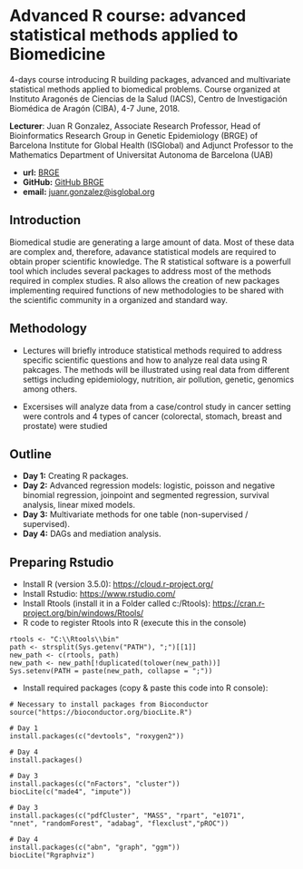 # Advanced R course: advanced statistical methods applied to Biomedicine

4-days course introducing R building packages, advanced and multivariate statistical methods applied to biomedical problems. 
Course organized at Instituto Aragonés de Ciencias de la Salud (IACS), Centro de Investigación Biomédica de Aragón (CIBA), 
4-7 June, 2018.


**Lecturer**: Juan R Gonzalez, Associate Research Professor, Head of Bioinformatics Research Group in Genetic Epidemiology (BRGE) of
Barcelona Institute for Global Health (ISGlobal) and Adjunct Professor to the Mathematics 
Department of Universitat Autonoma de Barcelona (UAB)

- **url:** [BRGE](http://brge.isglobal.org)
- **GitHub:** [GitHub BRGE](https://github.com/isglobal-brge)
- **email:** juanr.gonzalez@isglobal.org

## Introduction

Biomedical studie are generating a large amount of data. Most of these data are complex and, therefore, adavance statistical
models are required to obtain proper scientific knowledge. The R statistical software is a powerfull tool which includes several
packages to address most of the methods required in complex studies. R also allows the creation of new packages implementing
required functions of new methodologies to be shared with the scientific community in a organized and standard way.

## Methodology

- Lectures will briefly introduce statistical methods required to address specific scientific questions and how to analyze 
real data using R pakcages. The methods will be illustrated using real data from different settigs including epidemiology, 
nutrition, air pollution, genetic, genomics among others. 

- Excersises will analyze data from a case/control study in cancer setting were controls and 4 types of cancer (colorectal, stomach, breast and prostate) were studied
  

## Outline

- **Day 1:** Creating R packages.
- **Day 2:** Advanced regression models: logistic, poisson and negative binomial regression, joinpoint and segmented regression, survival analysis, linear mixed models.
- **Day 3:** Multivariate methods for one table (non-supervised / supervised).
- **Day 4:** DAGs and mediation analysis.

## Preparing Rstudio

- Install R (version 3.5.0): https://cloud.r-project.org/
- Install Rstudio: https://www.rstudio.com/
- Install Rtools (install it in a Folder called c:/Rtools): https://cran.r-project.org/bin/windows/Rtools/
- R code to register Rtools into R (execute this in the console)

```
rtools <- "C:\\Rtools\\bin"
path <- strsplit(Sys.getenv("PATH"), ";")[[1]] 
new_path <- c(rtools, path) 
new_path <- new_path[!duplicated(tolower(new_path))] 
Sys.setenv(PATH = paste(new_path, collapse = ";"))
```
- Install required packages (copy & paste this code into R console): 

```
# Necessary to install packages from Bioconductor
source("https://bioconductor.org/biocLite.R")

# Day 1
install.packages(c("devtools", "roxygen2"))

# Day 4
install.packages()

# Day 3
install.packages(c("nFactors", "cluster"))
biocLite(c("made4", "impute"))

# Day 3
install.packages(c("pdfCluster", "MASS", "rpart", "e1071",
"nnet", "randomForest", "adabag", "flexclust","pROC"))

# Day 4
install.packages(c("abn", "graph", "ggm"))
biocLite("Rgraphviz")
```
